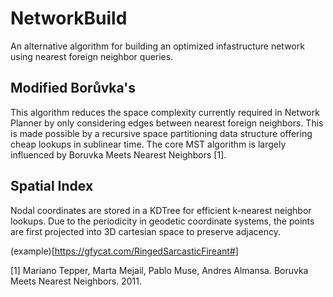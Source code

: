 NetworkBuild
============

An alternative algorithm for building an optimized infastructure network using nearest foreign neighbor queries.

Modified Borůvka's
--

This algorithm reduces the space complexity currently required in Network Planner by only considering edges between 
nearest foreign neighbors. This is made possible by a recursive space partitioning data structure offering cheap 
lookups in sublinear time. The core MST algorithm is largely influenced by Boruvka Meets Nearest Neighbors [1].


Spatial Index
--
Nodal coordinates are stored in a KDTree for efficient k-nearest neighbor lookups. Due to the periodicity in geodetic coordinate systems, the points are first projected into 3D cartesian space to preserve adjacency.

(example)[https://gfycat.com/RingedSarcasticFireant#]

[1] Mariano Tepper, Marta Mejail, Pablo Muse, Andres Almansa. Boruvka Meets Nearest Neighbors. 2011. <hal-00583120>

